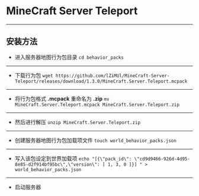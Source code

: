 # MineCraft Server Teleport

---

## 安装方法

* 进入服务器地图行为包目录
    ``cd behavior_packs``

---

* 下载行为包
    ``wget https://github.com/lZiMUl/MineCraft-Server-Teleport/releases/download/1.3.0/MineCraft.Server.Teleport.mcpack``

---

* 将行为包格式 **.mcpack** 重命名为 **.zip**
    ``mv MineCraft.Server.Teleport.mcpack MineCraft.Server.Teleport.zip``

---

* 然后进行解压
    ``unzip MineCraft.Server.Teleport.zip``

---

* 创建服务器地图行为包加载项文件
    ``touch world_behavior_packs.json``

---

* 写入该包设定到世界加载项
  ``echo "[{\"pack_id\": \"cd9d9466-926d-4d95-8e85-d2f914bf95bc\",\"version\": [ 1, 3, 0 ]}]
" >  world_behavior_packs.json``

---

* 启动服务器
